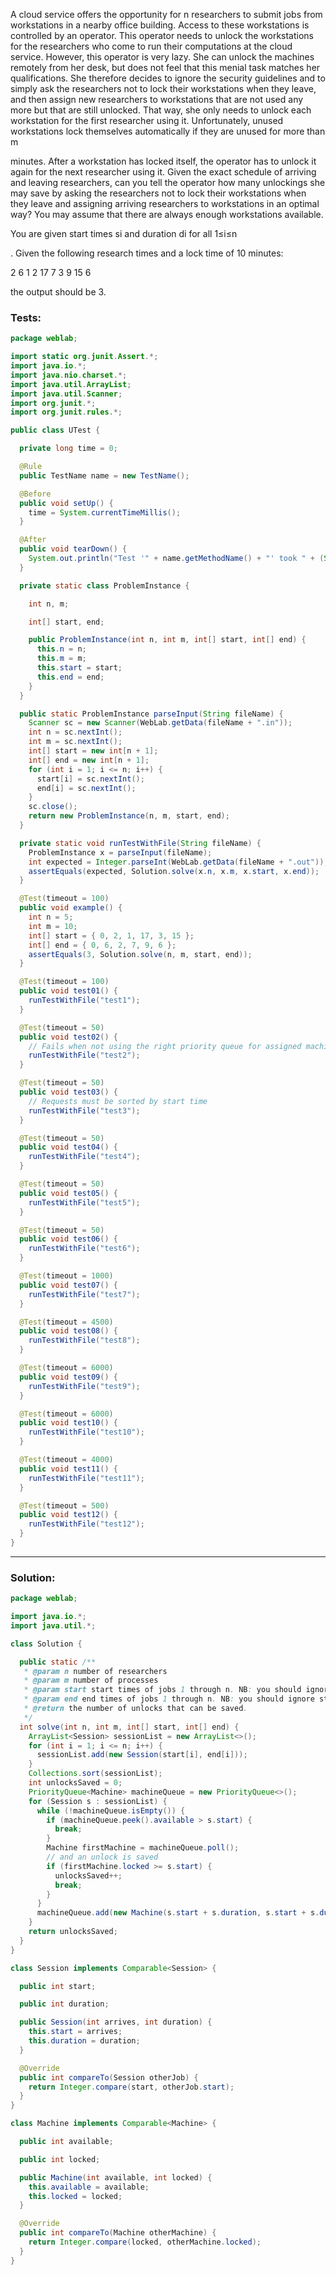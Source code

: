 A cloud service offers the opportunity for n researchers to submit jobs from workstations in a nearby office
building. Access to these workstations is controlled by an operator. This operator needs to unlock the
workstations for the researchers who come to run their computations at the cloud service. However, this
operator is very lazy. She can unlock the machines remotely from her desk, but does not feel that this menial
task matches her qualifications. She therefore decides to ignore the security guidelines and to simply ask the
researchers not to lock their workstations when they leave, and then assign new researchers to workstations
that are not used any more but that are still unlocked. That way, she only needs to unlock each workstation
for the first researcher using it. Unfortunately, unused workstations lock themselves automatically if they are
unused for more than m

minutes. After a workstation has locked itself, the operator has to unlock it again
for the next researcher using it. Given the exact schedule of arriving and leaving researchers, can you tell the
operator how many unlockings she may save by asking the researchers not to lock their workstations when
they leave and assigning arriving researchers to workstations in an optimal way? You may assume that there
are always enough workstations available.

You are given start times si
and duration di for all 1≤i≤n

.
Given the following research times and a lock time of 10 minutes:

2 6
1 2
17 7
3 9
15 6

the output should be 3.

### Tests:
```java
package weblab;

import static org.junit.Assert.*;
import java.io.*;
import java.nio.charset.*;
import java.util.ArrayList;
import java.util.Scanner;
import org.junit.*;
import org.junit.rules.*;

public class UTest {

  private long time = 0;

  @Rule
  public TestName name = new TestName();

  @Before
  public void setUp() {
    time = System.currentTimeMillis();
  }

  @After
  public void tearDown() {
    System.out.println("Test '" + name.getMethodName() + "' took " + (System.currentTimeMillis() - time) + "ms");
  }

  private static class ProblemInstance {

    int n, m;

    int[] start, end;

    public ProblemInstance(int n, int m, int[] start, int[] end) {
      this.n = n;
      this.m = m;
      this.start = start;
      this.end = end;
    }
  }

  public static ProblemInstance parseInput(String fileName) {
    Scanner sc = new Scanner(WebLab.getData(fileName + ".in"));
    int n = sc.nextInt();
    int m = sc.nextInt();
    int[] start = new int[n + 1];
    int[] end = new int[n + 1];
    for (int i = 1; i <= n; i++) {
      start[i] = sc.nextInt();
      end[i] = sc.nextInt();
    }
    sc.close();
    return new ProblemInstance(n, m, start, end);
  }

  private static void runTestWithFile(String fileName) {
    ProblemInstance x = parseInput(fileName);
    int expected = Integer.parseInt(WebLab.getData(fileName + ".out"));
    assertEquals(expected, Solution.solve(x.n, x.m, x.start, x.end));
  }

  @Test(timeout = 100)
  public void example() {
    int n = 5;
    int m = 10;
    int[] start = { 0, 2, 1, 17, 3, 15 };
    int[] end = { 0, 6, 2, 7, 9, 6 };
    assertEquals(3, Solution.solve(n, m, start, end));
  }

  @Test(timeout = 100)
  public void test01() {
    runTestWithFile("test1");
  }

  @Test(timeout = 50)
  public void test02() {
    // Fails when not using the right priority queue for assigned machines
    runTestWithFile("test2");
  }

  @Test(timeout = 50)
  public void test03() {
    // Requests must be sorted by start time
    runTestWithFile("test3");
  }

  @Test(timeout = 50)
  public void test04() {
    runTestWithFile("test4");
  }

  @Test(timeout = 50)
  public void test05() {
    runTestWithFile("test5");
  }

  @Test(timeout = 50)
  public void test06() {
    runTestWithFile("test6");
  }

  @Test(timeout = 1000)
  public void test07() {
    runTestWithFile("test7");
  }

  @Test(timeout = 4500)
  public void test08() {
    runTestWithFile("test8");
  }

  @Test(timeout = 6000)
  public void test09() {
    runTestWithFile("test9");
  }

  @Test(timeout = 6000)
  public void test10() {
    runTestWithFile("test10");
  }

  @Test(timeout = 4000)
  public void test11() {
    runTestWithFile("test11");
  }

  @Test(timeout = 500)
  public void test12() {
    runTestWithFile("test12");
  }
}

```
_________________________________________________________________________________________________________

### Solution:
```java
package weblab;

import java.io.*;
import java.util.*;

class Solution {

  public static /**
   * @param n number of researchers
   * @param m number of processes
   * @param start start times of jobs 1 through n. NB: you should ignore start[0]
   * @param end end times of jobs 1 through n. NB: you should ignore start[0]
   * @return the number of unlocks that can be saved.
   */
  int solve(int n, int m, int[] start, int[] end) {
    ArrayList<Session> sessionList = new ArrayList<>();
    for (int i = 1; i <= n; i++) {
      sessionList.add(new Session(start[i], end[i]));
    }
    Collections.sort(sessionList);
    int unlocksSaved = 0;
    PriorityQueue<Machine> machineQueue = new PriorityQueue<>();
    for (Session s : sessionList) {
      while (!machineQueue.isEmpty()) {
        if (machineQueue.peek().available > s.start) {
          break;
        }
        Machine firstMachine = machineQueue.poll();
        // and an unlock is saved
        if (firstMachine.locked >= s.start) {
          unlocksSaved++;
          break;
        }
      }
      machineQueue.add(new Machine(s.start + s.duration, s.start + s.duration + m));
    }
    return unlocksSaved;
  }
}

class Session implements Comparable<Session> {

  public int start;

  public int duration;

  public Session(int arrives, int duration) {
    this.start = arrives;
    this.duration = duration;
  }

  @Override
  public int compareTo(Session otherJob) {
    return Integer.compare(start, otherJob.start);
  }
}

class Machine implements Comparable<Machine> {

  public int available;

  public int locked;

  public Machine(int available, int locked) {
    this.available = available;
    this.locked = locked;
  }

  @Override
  public int compareTo(Machine otherMachine) {
    return Integer.compare(locked, otherMachine.locked);
  }
}
```
